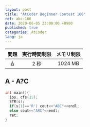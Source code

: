 ```yaml
---
layout: post
title: "AtCoder Beginner Contest 166"
ref: abc-166
date: 2020-06-05 23:00:00 +0900
published: true
categories: AtCoder
lang: ja
---
```


| 問題 | 実行時間制限 | メモリ制限 |
|:-:|:-:|:-:|
|[A](#A)|2 秒|1024 MB|

<div class="divider"></div>

## A - A?C <a id="A"></a>
```cpp
int main(){
  ios; cfs(15);
  STR(s);
  if(s[1]=='R') cout<<"ABC"<<endl;
  else cout<<"ARC"<<endl;
  ret;
}
```

